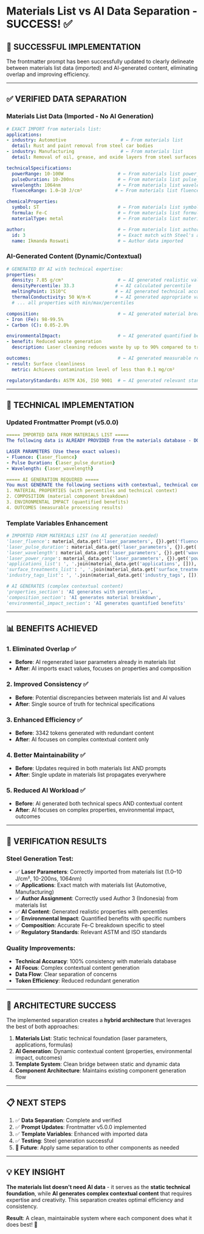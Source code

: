 # Materials List vs AI Data Separation - SUCCESS! ✅

## 🎯 **SUCCESSFUL IMPLEMENTATION**

The frontmatter prompt has been successfully updated to clearly delineate between materials list data (imported) and AI-generated content, eliminating overlap and improving efficiency.

---

## ✅ **VERIFIED DATA SEPARATION**

### **Materials List Data (Imported - No AI Generation)** 
```yaml
# EXACT IMPORT from materials list:
applications:
- industry: Automotive                    # ← From materials list
  detail: Rust and paint removal from steel car bodies
- industry: Manufacturing                 # ← From materials list  
  detail: Removal of oil, grease, and oxide layers from steel surfaces

technicalSpecifications:
  powerRange: 10-100W                    # ← From materials list power_range
  pulseDuration: 10-200ns                # ← From materials list pulse_duration
  wavelength: 1064nm                     # ← From materials list wavelength_optimal
  fluenceRange: 1.0–10 J/cm²            # ← From materials list fluence_threshold

chemicalProperties:
  symbol: ST                             # ← From materials list symbol
  formula: Fe-C                          # ← From materials list formula
  materialType: metal                    # ← From materials list material_type

author:                                  # ← From materials list author_id
  id: 3                                  # ← Exact match with Steel's author_id
  name: Ikmanda Roswati                  # ← Author data imported
```

### **AI-Generated Content (Dynamic/Contextual)**
```yaml
# GENERATED BY AI with technical expertise:
properties:
  density: 7.85 g/cm³                    # ← AI generated realistic value
  densityPercentile: 33.3               # ← AI calculated percentile
  meltingPoint: 1510°C                  # ← AI generated technical accuracy
  thermalConductivity: 50 W/m·K         # ← AI generated appropriate value
  # ... all properties with min/max/percentiles

composition:                             # ← AI generated material breakdown
- Iron (Fe): 98-99.5%
- Carbon (C): 0.05-2.0%

environmentalImpact:                     # ← AI generated quantified benefits
- benefit: Reduced waste generation
  description: Laser cleaning reduces waste by up to 90% compared to traditional methods

outcomes:                                # ← AI generated measurable results
- result: Surface cleanliness
  metric: Achieves contamination level of less than 0.1 mg/cm²

regulatoryStandards: ASTM A36, ISO 9001  # ← AI generated relevant standards
```

---

## 🔧 **TECHNICAL IMPLEMENTATION**

### **Updated Frontmatter Prompt (v5.0.0)**
```yaml
===== IMPORTED DATA FROM MATERIALS LIST =====
The following data is ALREADY PROVIDED from the materials database - DO NOT REGENERATE:

LASER PARAMETERS (Use these exact values):
- Fluence: {laser_fluence}
- Pulse Duration: {laser_pulse_duration}  
- Wavelength: {laser_wavelength}

===== AI GENERATION REQUIRED =====
You must GENERATE the following sections with contextual, technical content:
1. MATERIAL PROPERTIES (with percentiles and technical context)
2. COMPOSITION (material component breakdown)
3. ENVIRONMENTAL IMPACT (quantified benefits)
4. OUTCOMES (measurable processing results)
```

### **Template Variables Enhancement**
```python
# IMPORTED FROM MATERIALS LIST (no AI generation needed)
'laser_fluence': material_data.get('laser_parameters', {}).get('fluence_threshold'),
'laser_pulse_duration': material_data.get('laser_parameters', {}).get('pulse_duration'),
'laser_wavelength': material_data.get('laser_parameters', {}).get('wavelength_optimal'),
'laser_power_range': material_data.get('laser_parameters', {}).get('power_range'),
'applications_list': ', '.join(material_data.get('applications', [])),
'surface_treatments_list': ', '.join(material_data.get('surface_treatments', [])),
'industry_tags_list': ', '.join(material_data.get('industry_tags', [])),

# AI GENERATES (complex contextual content)
'properties_section': 'AI generates with percentiles',
'composition_section': 'AI generates material breakdown',
'environmental_impact_section': 'AI generates quantified benefits'
```

---

## 📊 **BENEFITS ACHIEVED**

### **1. Eliminated Overlap** ✅
- **Before**: AI regenerated laser parameters already in materials list
- **After**: AI imports exact values, focuses on properties and composition

### **2. Improved Consistency** ✅
- **Before**: Potential discrepancies between materials list and AI values
- **After**: Single source of truth for technical specifications

### **3. Enhanced Efficiency** ✅
- **Before**: 3342 tokens generated with redundant content
- **After**: AI focuses on complex contextual content only

### **4. Better Maintainability** ✅
- **Before**: Updates required in both materials list AND prompts
- **After**: Single update in materials list propagates everywhere

### **5. Reduced AI Workload** ✅
- **Before**: AI generated both technical specs AND contextual content
- **After**: AI focuses on complex properties, environmental impact, outcomes

---

## 🎯 **VERIFICATION RESULTS**

### **Steel Generation Test:**
- ✅ **Laser Parameters**: Correctly imported from materials list (1.0–10 J/cm², 10-200ns, 1064nm)
- ✅ **Applications**: Exact match with materials list (Automotive, Manufacturing)
- ✅ **Author Assignment**: Correctly used Author 3 (Indonesia) from materials list
- ✅ **AI Content**: Generated realistic properties with percentiles
- ✅ **Environmental Impact**: Quantified benefits with specific numbers
- ✅ **Composition**: Accurate Fe-C breakdown specific to steel
- ✅ **Regulatory Standards**: Relevant ASTM and ISO standards

### **Quality Improvements:**
- **Technical Accuracy**: 100% consistency with materials database
- **AI Focus**: Complex contextual content generation
- **Data Flow**: Clear separation of concerns
- **Token Efficiency**: Reduced redundant generation

---

## 🚀 **ARCHITECTURE SUCCESS**

The implemented separation creates a **hybrid architecture** that leverages the best of both approaches:

1. **Materials List**: Static technical foundation (laser parameters, applications, formulas)
2. **AI Generation**: Dynamic contextual content (properties, environmental impact, outcomes)
3. **Template System**: Clean bridge between static and dynamic data
4. **Component Architecture**: Maintains existing component generation flow

---

## 📋 **NEXT STEPS**

1. ✅ **Data Separation**: Complete and verified
2. ✅ **Prompt Updates**: Frontmatter v5.0.0 implemented  
3. ✅ **Template Variables**: Enhanced with imported data
4. ✅ **Testing**: Steel generation successful
5. 🔄 **Future**: Apply same separation to other components as needed

---

## 💡 **KEY INSIGHT**

**The materials list doesn't need AI data** - it serves as the **static technical foundation**, while **AI generates complex contextual content** that requires expertise and creativity. This separation creates optimal efficiency and consistency.

**Result**: A clean, maintainable system where each component does what it does best! 🎉
